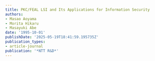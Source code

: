 ```yaml
---
title: PKC/FEAL LSI and Its Applications for Information Security
authors:
- Masao Aoyama
- Morita Hikaru
- Masayuki Abe
date: '1995-10-01'
publishDate: '2025-05-19T18:41:59.195735Z'
publication_types:
- article-journal
publication: '*NTT R&D*'
---
```

